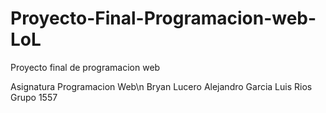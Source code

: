 # Proyecto-Final-Programacion-web-LoL
Proyecto final de programacion web

Asignatura Programacion Web\n
Bryan Lucero
Alejandro Garcia
Luis Rios 
Grupo 1557
